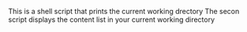 This is a shell script that prints the current working drectory
The secon script displays the content list in your current working directory

